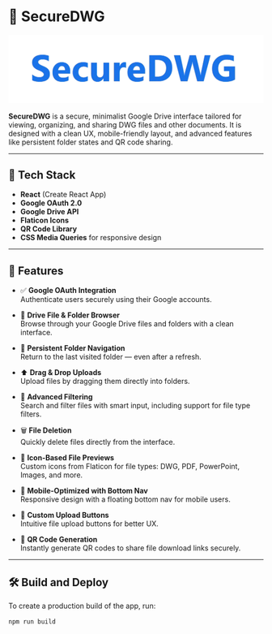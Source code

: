 # 🔐 SecureDWG

<p align="center">
  <img src="./logo.png" alt="SecureDWG Logo" width="600"/>
</p>


**SecureDWG** is a secure, minimalist Google Drive interface tailored for viewing, organizing, and sharing DWG files and other documents. It is designed with a clean UX, mobile-friendly layout, and advanced features like persistent folder states and QR code sharing.

---

## 🧰 Tech Stack

- **React** (Create React App)
- **Google OAuth 2.0**
- **Google Drive API**
- **Flaticon Icons**
- **QR Code Library**
- **CSS Media Queries** for responsive design

---

## 🚀 Features

- ✅ **Google OAuth Integration**  
  Authenticate users securely using their Google accounts.

- 📂 **Drive File & Folder Browser**  
  Browse through your Google Drive files and folders with a clean interface.

- 🔄 **Persistent Folder Navigation**  
  Return to the last visited folder — even after a refresh.

- ⬆️ **Drag & Drop Uploads**  
  Upload files by dragging them directly into folders.

- 🧹 **Advanced Filtering**  
  Search and filter files with smart input, including support for file type filters.

- 🗑️ **File Deletion**  
  Quickly delete files directly from the interface.

- 📄 **Icon-Based File Previews**  
  Custom icons from Flaticon for file types: DWG, PDF, PowerPoint, Images, and more.

- 📱 **Mobile-Optimized with Bottom Nav**  
  Responsive design with a floating bottom nav for mobile users.

- 📎 **Custom Upload Buttons**  
  Intuitive file upload buttons for better UX.

- 🔗 **QR Code Generation**  
  Instantly generate QR codes to share file download links securely.

---

## 🛠️ Build and Deploy

To create a production build of the app, run:

```bash
npm run build
